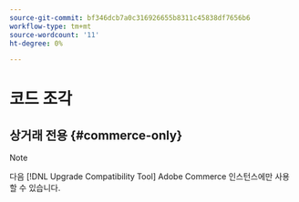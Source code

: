 ```yaml
---
source-git-commit: bf346dcb7a0c316926655b8311c45838df7656b6
workflow-type: tm+mt
source-wordcount: '11'
ht-degree: 0%

---
```

# 코드 조각

## 상거래 전용 {#commerce-only}

>[!NOTE]
>
>다음 [!DNL Upgrade Compatibility Tool] Adobe Commerce 인스턴스에만 사용할 수 있습니다.

